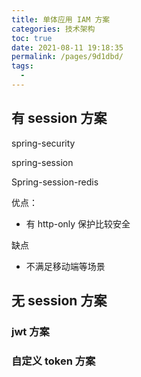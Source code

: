 ```yaml
---
title: 单体应用 IAM 方案
categories: 技术架构
toc: true
date: 2021-08-11 19:18:35
permalink: /pages/9d1dbd/
tags: 
  - 
---
```




## 有 session 方案

spring-security

spring-session

Spring-session-redis



优点：

- 有 http-only 保护比较安全

缺点

- 不满足移动端等场景

## 无 session 方案



### jwt 方案

### 自定义 token 方案
